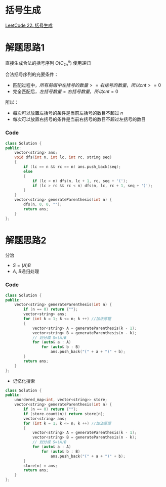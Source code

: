 # 括号生成
[LeetCode 22. 括号生成](https://leetcode.cn/problems/generate-parentheses/)

# 解题思路1
直接生成合法的括号序列 $O(C_{2n}^n)$
使用递归

合法括号序列的充要条件：
- 匹配过程中，$所有前缀中左括号的数量 >= 右括号的数量，所以cnt>=0$
- 完全匹配后，$左括号数量=右括号数量，所以cnt=0$

所以：

- 每次可以放置左括号的条件是当前左括号的数目不超过 $n$
- 每次可以放置右括号的条件是当前右括号的数目不超过左括号的数目
### Code
```cpp
class Solution {
public:
    vector<string> ans;
    void dfs(int n, int lc, int rc, string seq)
    {
        if (lc == n && rc == n) ans.push_back(seq);
        else
        {
            if (lc < n) dfs(n, lc + 1, rc, seq + '(');
            if (lc > rc && rc < n) dfs(n, lc, rc + 1, seq + ')');
        }
    }
    vector<string> generateParenthesis(int n) {
        dfs(n, 0, 0, "");
        return ans;
    }
};
```

# 解题思路2

分治
- $S = (A)B$
- $A$, $B$递归处理

### Code
```cpp
class Solution {
public:
    vector<string> generateParenthesis(int n) {
        if (n == 0) return {""};
        vector<string> ans;
        for (int k = 1; k <= n; k ++) //加法原理
        {
            vector<string> A = generateParenthesis(k - 1);
            vector<string> B = generateParenthesis(n - k);
            // 划分成 S=(A)B
            for (auto& a : A)
                for (auto& b : B)
                    ans.push_back("(" + a + ")" + b);
        }
        return ans;
    }
};
```

- 记忆化搜索
```cpp
class Solution {
public:
    unordered_map<int, vector<string>> store;
    vector<string> generateParenthesis(int n) {
        if (n == 0) return {""};
        if (store.count(n)) return store[n];
        vector<string> ans;
        for (int k = 1; k <= n; k ++) //加法原理
        {
            vector<string> A = generateParenthesis(k - 1);
            vector<string> B = generateParenthesis(n - k);
            // 划分成 S=(A)B
            for (auto& a : A)
                for (auto& b : B)
                    ans.push_back("(" + a + ")" + b);
        }
        store[n] = ans;
        return ans;
    }
};
```
